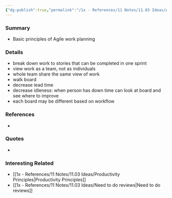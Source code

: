 ```yaml
---
{"dg-publish":true,"permalink":"/1x - References/11 Notes/11.03 Ideas/Agile Principles/","title":"Agile Principles","noteIcon":""}
---
```


### Summary
- Basic principles of Agile work planning

### Details
- break down work to stories that can be completed in one sprint
- view work as a team, not as individuals
- whole team share the same view of work
- walk board
- decrease lead time
- decrease idleness: when person has down time can look at board and see where to improve
- each board may be different based on workflow

### References
- 

### Quotes
-

### Interesting Related
- [[1x - References/11 Notes/11.03 Ideas/Productivity Principles\|Productivity Principles]]
- [[1x - References/11 Notes/11.03 Ideas/Need to do reviews\|Need to do reviews]]